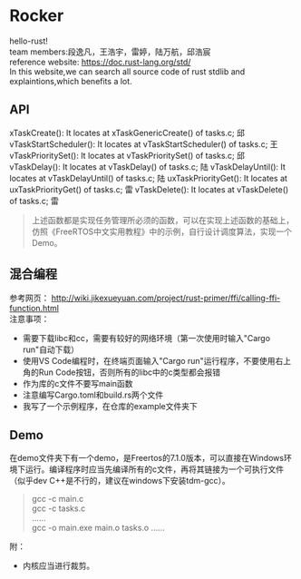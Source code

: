 # Rocker
hello-rust!  
team members:段逸凡，王浩宇，雷婷，陆万航，邱浩宸  
reference website: https://doc.rust-lang.org/std/  
In this website,we can search all source code of rust stdlib and explaintions,which benefits a lot.
## API
xTaskCreate(): It locates at xTaskGenericCreate() of tasks.c;  邱
vTaskStartScheduler(): It locates at vTaskStartScheduler() of tasks.c;  王
vTaskPrioritySet(): It locates at vTaskPrioritySet() of tasks.c;  邱
vTaskDelay(): It locates at vTaskDelay() of tasks.c;  陆
vTaskDelayUntil(): It locates at vTaskDelayUntil() of tasks.c;  陆
uxTaskPriorityGet(): It locates at uxTaskPriorityGet() of tasks.c;  雷
vTaskDelete(): It locates at vTaskDelete() of tasks.c;  雷
> 上述函数都是实现任务管理所必须的函数，可以在实现上述函数的基础上，仿照《FreeRTOS中文实用教程》中的示例，自行设计调度算法，实现一个Demo。
## 混合编程
参考网页： http://wiki.jikexueyuan.com/project/rust-primer/ffi/calling-ffi-function.html  
注意事项：
+ 需要下载libc和cc，需要有较好的网络环境（第一次使用时输入"Cargo run"自动下载）
+ 使用VS Code编程时，在终端页面输入"Cargo run"运行程序，不要使用右上角的Run Code按钮，否则所有的libc中的c类型都会报错
+ 作为库的c文件不要写main函数
+ 注意编写Cargo.toml和build.rs两个文件
+ 我写了一个示例程序，在仓库的example文件夹下
## Demo
在demo文件夹下有一个demo，是Freertos的7.1.0版本，可以直接在Windows环境下运行。编译程序时应当先编译所有的c文件，再将其链接为一个可执行文件（似乎dev C++是不行的，建议在windows下安装tdm-gcc）。
>gcc -c main.c  
gcc -c tasks.c  
......  
gcc -o main.exe main.o tasks.o ......  

附：
+ 内核应当进行裁剪。
